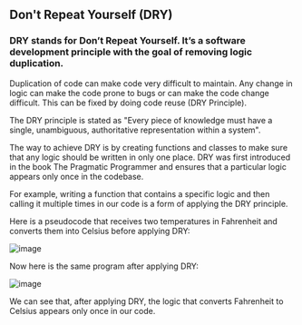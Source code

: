 <h2>Don't Repeat Yourself (DRY)</h2>
<h3>DRY stands for Don’t Repeat Yourself. It’s a software development principle with the goal of removing logic duplication.</h3>

Duplication of code can make code very difficult to maintain. Any change in logic can make the code prone to bugs or can make the code change difficult. This can be fixed by doing code reuse (DRY Principle).

The DRY principle is stated as "Every piece of knowledge must have a single, unambiguous, authoritative representation within a system".

The way to achieve DRY is by creating functions and classes to make sure that any logic should be written in only one place.
DRY was first introduced in the book The Pragmatic Programmer and ensures that a particular logic appears only once in the codebase.

For example, writing a function that contains a specific logic and then calling it multiple times in our code is a form of applying the DRY principle.

Here is a pseudocode that receives two temperatures in Fahrenheit and converts them into Celsius before applying DRY:

![image](https://github.com/sonalikhedkar/Project1/assets/110111616/46ec181b-ec73-459a-b0ff-195c59bc3e13)


Now here is the same program after applying DRY:

![image](https://github.com/sonalikhedkar/Project1/assets/110111616/4ff382c9-cf19-45a0-83e8-469898065139)


We can see that, after applying DRY, the logic that converts Fahrenheit to Celsius appears only once in our code.

